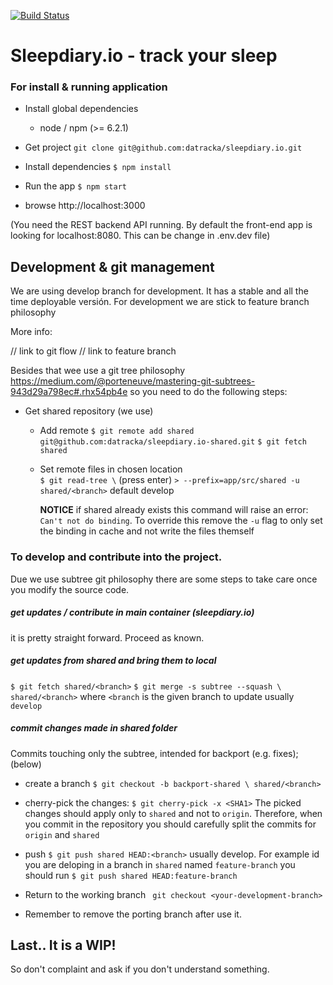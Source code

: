 [![Build Status](https://travis-ci.org/datracka/sleepdiary.io.svg?branch=develop)](https://travis-ci.org/datracka/sleepdiary.io)
   
# Sleepdiary.io - track your sleep
### For install & running application 

* Install global dependencies
    - node /  npm (>= 6.2.1)

* Get project
 `git clone git@github.com:datracka/sleepdiary.io.git`
 
* Install dependencies
 `$ npm install`

* Run the app
 `$ npm start`
 
*  browse http://localhost:3000

(You need the REST backend API running. By default the front-end app 
is looking for localhost:8080. This can be change in .env.dev file)
 
## Development & git management

We are using develop branch for development. It has a stable and all the time deployable versión. For development we are stick to feature
branch philosophy 

More info: 

// link to git flow
// link to feature branch

Besides that wee use a git tree philosophy https://medium.com/@porteneuve/mastering-git-subtrees-943d29a798ec#.rhx54pb4e
so you need to do the following steps:

* Get shared repository (we use)

    * Add remote
        `$ git remote add shared git@github.com:datracka/sleepdiary.io-shared.git`
        `$ git fetch shared`

    * Set remote files in chosen location  
        `$ git read-tree \` (press enter)
        `> --prefix=app/src/shared -u shared/<branch>` default develop 
        
        **NOTICE** if shared already exists this command will raise an error: `Can't not do binding`. To override
        this remove the `-u` flag to only set the binding in cache and not write the files themself

### To develop and contribute into the project. 

Due we use subtree git philosophy there are some steps to take care once you modify the source code.

##### get updates / contribute in main container (sleepdiary.io) 

it is pretty straight forward. Proceed as known.

##### get updates from shared and bring them to local 

`$ git fetch shared/<branch>`
`$ git merge -s subtree --squash \ shared/<branch>` where `<branch` is the given branch to update
usually `develop`

##### commit changes made in shared folder 

Commits touching only the subtree, intended for backport (e.g. fixes); (below)

- create a branch `$ git checkout -b backport-shared \ shared/<branch>`

- cherry-pick the changes: `$ git cherry-pick -x <SHA1>`
   The picked changes should apply only to `shared` and not to `origin`. Therefore, when you commit in the repository
   you should carefully split the commits for `origin` and `shared`

- push `$ git push shared HEAD:<branch>` usually develop. 
For example id you are deloping in a branch in `shared` named `feature-branch` you should run
`$ git push shared HEAD:feature-branch`

- Return to the working branch ` git checkout <your-development-branch>`

- Remember to remove the porting branch after use it.


## Last.. It is a WIP!

So don't complaint and ask if you don't understand something.







